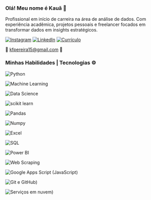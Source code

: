 ### Olá! Meu nome é Kauã 👋
Profissional em início de carreira na área de análise de dados. Com experiência acadêmica, projetos pessoais e freelancer focados em transformar dados em insights estratégicos.

[![Instagram](https://img.shields.io/badge/Instagram-E4405F?style=for-the-badge&logo=instagram&logoColor=white)](https://www.instagram.com/k_pereira15/) [![LinkedIn](https://img.shields.io/badge/LinkedIn-0077B5?style=for-the-badge&logo=linkedin&logoColor=white)](https://www.linkedin.com/in/kau%C3%A38/)
[![Currículo](https://img.shields.io/badge/currículo-000000?style=for-the-badge&logo=About.me&logoColor=white)](https://drive.google.com/file/d/1vN40TTBcBHOQW4wx627cw_yQI45vNsIp/view?usp=sharing)

📧 kfpereira15@gmail.com 📩

### Minhas Habilidades | Tecnologias ⚙️

![Python](https://img.shields.io/badge/Python-3776AB?style=for-the-badge&logo=python&logoColor=white)

![Machine Learning](https://img.shields.io/badge/Machine-Learning-0077B5?style=for-the-badge&logo=linkedin&logoColor=white)

![Data Science](https://img.shields.io/badge/Data-Science-0077B5?style=for-the-badge&logo=linkedin&logoColor=white)

![scikit learn](https://img.shields.io/badge/scikit-learn-0077B5?style=for-the-badge&logo=linkedin&logoColor=white)

![Pandas](https://img.shields.io/badge/Pandas-0077B5?style=for-the-badge&logo=linkedin&logoColor=white)

![Numpy](https://img.shields.io/badge/Numpy-0077B5?style=for-the-badge&logo=linkedin&logoColor=white)

![Excel](https://img.shields.io/badge/Excel-0077B5?style=for-the-badge&logo=linkedin&logoColor=white)

![SQL](https://img.shields.io/badge/SQL-0077B5?style=for-the-badge&logo=linkedin&logoColor=white)

![Power BI](https://img.shields.io/badge/Power-BI-0077B5?style=for-the-badge&logo=linkedin&logoColor=white)

![Web Scraping](https://img.shields.io/badge/Web-Scraping-0077B5?style=for-the-badge&logo=linkedin&logoColor=white)

![Google Apps Script (JavaScript)](https://img.shields.io/badge/GoogleAppsScript-(JavaScript)-0077B5?style=for-the-badge&logo=linkedin&logoColor=white)

![Git e GitHub)](https://img.shields.io/badge/Git-GitHub-0077B5?style=for-the-badge&logo=linkedin&logoColor=white)

![Serviços em nuvem)](https://img.shields.io/badge/Google-Cloud-0077B5?style=for-the-badge&logo=linkedin&logoColor=white)

